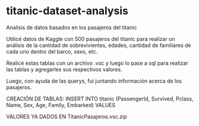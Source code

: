 # titanic-dataset-analysis
Analisis de datos basados en los pasajeros del titanic

Utilicé datos de Kaggle con 500 pasajeros del titanic para realizar un análisis de la cantidad de sobrevivientes, edades, cantidad de familiares de cada uno dentro del barco, sexo, etc.

Realicé estas tablas con un archivo .vsc y luego lo pase a sql para realizar las tablas y agregarles sus respectivos valores.

Luego, con ayuda de las querys, fui juntando información acerca de los pasajeros.



CREACIÓN DE TABLAS: 
INSERT INTO titanic (PassengerId, Survived, Pclass, Name, Sex, Age, Family, Embarked) 
VALUES 

VALORES YA DADOS EN TitanicPasajeros.vsc.zip
